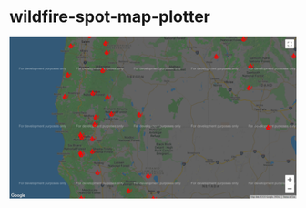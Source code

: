 # wildfire-spot-map-plotter

![output](https://github.com/vipashaaV321/wildfire-spot-map-plotter/blob/main/Screenshot%20(1437).png)
